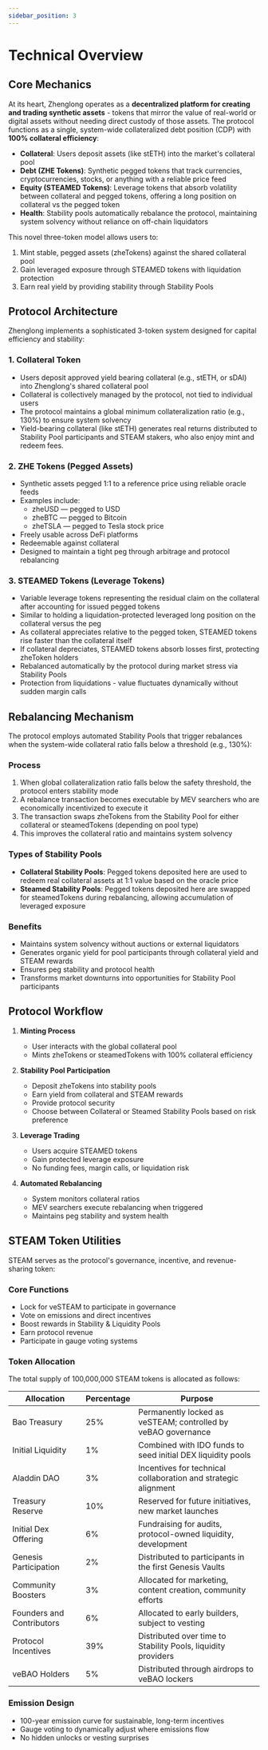 ```yaml
---
sidebar_position: 3
---
```


# Technical Overview

## Core Mechanics

At its heart, Zhenglong operates as a **decentralized platform for creating and trading synthetic assets** - tokens that mirror the value of real-world or digital assets without needing direct custody of those assets. The protocol functions as a single, system-wide collateralized debt position (CDP) with **100% collateral efficiency**:

- **Collateral**: Users deposit assets (like stETH) into the market's collateral pool
- **Debt (ZHE Tokens)**: Synthetic pegged tokens that track currencies, cryptocurrencies, stocks, or anything with a reliable price feed
- **Equity (STEAMED Tokens)**: Leverage tokens that absorb volatility between collateral and pegged tokens, offering a long position on collateral vs the pegged token
- **Health**: Stability pools automatically rebalance the protocol, maintaining system solvency without reliance on off-chain liquidators

This novel three-token model allows users to:

1. Mint stable, pegged assets (zheTokens) against the shared collateral pool
2. Gain leveraged exposure through STEAMED tokens with liquidation protection
3. Earn real yield by providing stability through Stability Pools

## Protocol Architecture

Zhenglong implements a sophisticated 3-token system designed for capital efficiency and stability:

### 1. Collateral Token

- Users deposit approved yield bearing collateral (e.g., stETH, or sDAI) into Zhenglong's shared collateral pool
- Collateral is collectively managed by the protocol, not tied to individual users
- The protocol maintains a global minimum collateralization ratio (e.g., 130%) to ensure system solvency
- Yield-bearing collateral (like stETH) generates real returns distributed to Stability Pool participants and STEAM stakers, who also enjoy mint and redeem fees.

### 2. ZHE Tokens (Pegged Assets)

- Synthetic assets pegged 1:1 to a reference price using reliable oracle feeds
- Examples include:
  - zheUSD — pegged to USD
  - zheBTC — pegged to Bitcoin
  - zheTSLA — pegged to Tesla stock price
- Freely usable across DeFi platforms
- Redeemable against collateral
- Designed to maintain a tight peg through arbitrage and protocol rebalancing

### 3. STEAMED Tokens (Leverage Tokens)

- Variable leverage tokens representing the residual claim on the collateral after accounting for issued pegged tokens
- Similar to holding a liquidation-protected leveraged long position on the collateral versus the peg
- As collateral appreciates relative to the pegged token, STEAMED tokens rise faster than the collateral itself
- If collateral depreciates, STEAMED tokens absorb losses first, protecting zheToken holders
- Rebalanced automatically by the protocol during market stress via Stability Pools
- Protection from liquidations - value fluctuates dynamically without sudden margin calls

## Rebalancing Mechanism

The protocol employs automated Stability Pools that trigger rebalances when the system-wide collateral ratio falls below a threshold (e.g., 130%):

### Process

1. When global collateralization ratio falls below the safety threshold, the protocol enters stability mode
2. A rebalance transaction becomes executable by MEV searchers who are economically incentivized to execute it
3. The transaction swaps zheTokens from the Stability Pool for either collateral or steamedTokens (depending on pool type)
4. This improves the collateral ratio and maintains system solvency

### Types of Stability Pools

- **Collateral Stability Pools**: Pegged tokens deposited here are used to redeem real collateral assets at 1:1 value based on the oracle price
- **Steamed Stability Pools**: Pegged tokens deposited here are swapped for steamedTokens during rebalancing, allowing accumulation of leveraged exposure

### Benefits

- Maintains system solvency without auctions or external liquidators
- Generates organic yield for pool participants through collateral yield and STEAM rewards
- Ensures peg stability and protocol health
- Transforms market downturns into opportunities for Stability Pool participants

## Protocol Workflow

1. **Minting Process**

   - User interacts with the global collateral pool
   - Mints zheTokens or steamedTokens with 100% collateral efficiency

2. **Stability Pool Participation**

   - Deposit zheTokens into stability pools
   - Earn yield from collateral and STEAM rewards
   - Provide protocol security
   - Choose between Collateral or Steamed Stability Pools based on risk preference

3. **Leverage Trading**

   - Users acquire STEAMED tokens
   - Gain protected leverage exposure
   - No funding fees, margin calls, or liquidation risk

4. **Automated Rebalancing**
   - System monitors collateral ratios
   - MEV searchers execute rebalancing when triggered
   - Maintains peg stability and system health

## STEAM Token Utilities

STEAM serves as the protocol's governance, incentive, and revenue-sharing token:

### Core Functions

- Lock for veSTEAM to participate in governance
- Vote on emissions and direct incentives
- Boost rewards in Stability & Liquidity Pools
- Earn protocol revenue
- Participate in gauge voting systems

### Token Allocation

The total supply of 100,000,000 STEAM tokens is allocated as follows:

| Allocation                | Percentage | Purpose                                                        |
| ------------------------- | ---------- | -------------------------------------------------------------- |
| Bao Treasury              | 25%        | Permanently locked as veSTEAM; controlled by veBAO governance  |
| Initial Liquidity         | 1%         | Combined with IDO funds to seed initial DEX liquidity pools    |
| Aladdin DAO               | 3%         | Incentives for technical collaboration and strategic alignment |
| Treasury Reserve          | 10%        | Reserved for future initiatives, new market launches           |
| Initial Dex Offering      | 6%         | Fundraising for audits, protocol-owned liquidity, development  |
| Genesis Participation     | 2%         | Distributed to participants in the first Genesis Vaults        |
| Community Boosters        | 3%         | Allocated for marketing, content creation, community efforts   |
| Founders and Contributors | 6%         | Allocated to early builders, subject to vesting                |
| Protocol Incentives       | 39%        | Distributed over time to Stability Pools, liquidity providers  |
| veBAO Holders             | 5%         | Distributed through airdrops to veBAO lockers                  |

### Emission Design

- 100-year emission curve for sustainable, long-term incentives
- Gauge voting to dynamically adjust where emissions flow
- No hidden unlocks or vesting surprises
